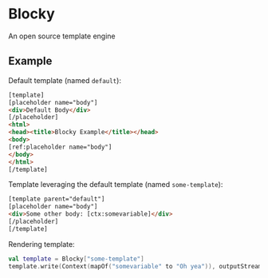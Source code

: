 # Blocky

An open source template engine

## Example

Default template (named `default`):

```html
[template]
[placeholder name="body"]
<div>Default Body</div>
[/placeholder]
<html>
<head><title>Blocky Example</title></head>
<body>
[ref:placeholder name="body"]
</body>
</html>
[/template]
```

Template leveraging the default template (named `some-template`):
```html
[template parent="default"]
[placeholder name="body"]
<div>Some other body: [ctx:somevariable]</div>
[/placeholder]
[/template]
```

Rendering template:
```kotlin
val template = Blocky["some-template"]
template.write(Context(mapOf("somevariable" to "Oh yea")), outputStream)
```